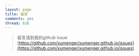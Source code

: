 ```yaml
---
layout: page
title: 留言
comments: yes
thread: 616
---
```


>留言请到我的github issue [https://github.com/xumenger/xumenger.github.io/issues](https://github.com/xumenger/xumenger.github.io/issues)
